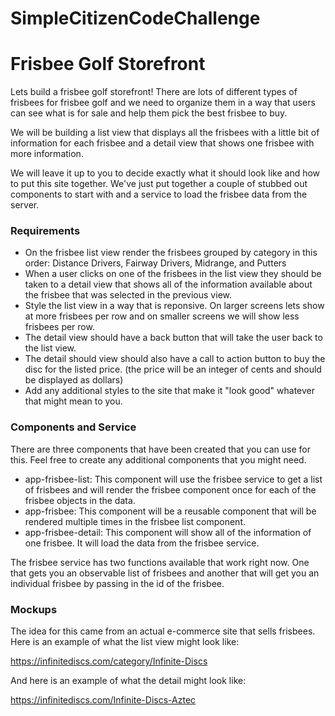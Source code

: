 # SimpleCitizenCodeChallenge

# Frisbee Golf Storefront

Lets build a frisbee golf storefront! There are lots of different types of
frisbees for frisbee golf and we need to organize them in a way that users
can see what is for sale and help them pick the best frisbee to buy.

We will be building a list view that displays all the frisbees with a
little bit of information for each frisbee and a detail view that shows
one frisbee with more information.

We will leave it up to you to decide exactly what it should look like and
how to put this site together. We've just put together a couple of stubbed
out components to start with and a service to load the frisbee data from
the server.

### Requirements

- On the frisbee list view render the frisbees grouped by category in this order: Distance Drivers, Fairway Drivers, Midrange, and Putters
- When a user clicks on one of the frisbees in the list view they should be taken to a detail view that shows all of the information available about the frisbee that was selected in the previous view.
- Style the list view in a way that is reponsive. On larger screens lets show at more frisbees per row and on smaller screens we will show less frisbees per row.
- The detail view should have a back button that will take the user back to the list view.
- The detail should view should also have a call to action button to buy the disc for the listed price. (the price will be an integer of cents and should be displayed as dollars)
- Add any additional styles to the site that make it "look good" whatever that might mean to you.

### Components and Service

There are three components that have been created that you can use for this. Feel free to create any additional components that you might need.

- app-frisbee-list: This component will use the frisbee service to get a list of frisbees and will render the frisbee component once for each of the frisbee objects in the data.
- app-frisbee: This component will be a reusable component that will be rendered multiple times in the frisbee list component.
- app-frisbee-detail: This component will show all of the information of one frisbee. It will load the data from the frisbee service.

The frisbee service has two functions available that work right now. One that gets you an observable list of frisbees and another that will get you an individual frisbee by passing in the id of the frisbee.

### Mockups

The idea for this came from an actual e-commerce site that sells frisbees. Here is an example of what the list view might look like:

https://infinitediscs.com/category/Infinite-Discs

And here is an example of what the detail might look like:

https://infinitediscs.com/Infinite-Discs-Aztec
